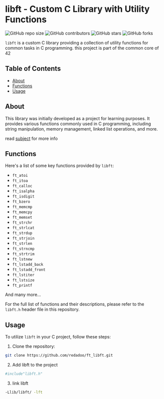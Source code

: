 # libft - Custom C Library with Utility Functions

![GitHub repo size](https://img.shields.io/github/repo-size/redadoo/ft_libft)
![GitHub contributors](https://img.shields.io/github/contributors/redadoo/ft_libft)
![GitHub stars](https://img.shields.io/github/stars/redadoo/ft_libft?style=social)
![GitHub forks](https://img.shields.io/github/forks/redadoo/ft_libft?style=social)

`libft` is a custom C library providing a collection of utility functions for common tasks in C programming.
this project is part of the common core of 42 

## Table of Contents

- [About](#about)
- [Functions](#functions)
- [Usage](#usage)

## About

This library was initially developed as a project for learning purposes. It provides various functions commonly used in C programming, including string manipulation, memory management, linked list operations, and more.

read [subject](https://github.com/redadoo/ft_libft/blob/master/en.subject.pdf) for more info
## Functions

Here's a list of some key functions provided by `libft`:

- `ft_atoi`
- `ft_itoa`
- `ft_calloc`
- `ft_isalpha`
- `ft_isdigit`
- `ft_bzero`
- `ft_memcmp`
- `ft_memcpy`
- `ft_memset`
- `ft_strchr`
- `ft_strlcat`
- `ft_strdup`
- `ft_strjoin`
- `ft_strlen`
- `ft_strncmp`
- `ft_strtrim`
- `ft_lstnew`
- `ft_lstadd_back`
- `ft_lstadd_front`
- `ft_lstiter`
- `ft_lstsize`
- `ft_printf`

And many more...

For the full list of functions and their descriptions, please refer to the `libft.h` header file in this repository.

## Usage

To utilize `libft` in your C project, follow these steps:

1. Clone the repository:

```bash
git clone https://github.com/redadoo/ft_libft.git
```

2. Add libft to the project
```bash
#include"libft.h"
```

3. link libft
```bash
-Llib/libft/ -lft
```
